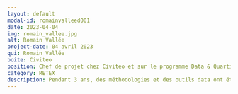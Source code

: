 ```yaml
---
layout: default
modal-id: romainvalleed001
date: 2023-04-04
img: romain_vallee.jpg
alt: Romain Vallée
project-date: 04 avril 2023
qui: Romain Vallée
boite: Civiteo
position: Chef de projet chez Civiteo et sur le programme Data & Quartiers mené entre 2019 et 2022 par RésO Villes
category: RETEX
description: Pendant 3 ans, des méthodologies et des outils data ont été testés au service des habitants des quartiers prioritaires de Bretagne et des Pays de la Loire. Nous reviendrons sur les enjeux, les défis et les apprentissages du programme expérimental « Data & Quartiers ».
---
```

